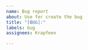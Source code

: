 ```yaml
---
name: Bug report
about: Use for create the bug
title: "[BUG]:"
labels: bug
assignees: Krapfeen

---
```



